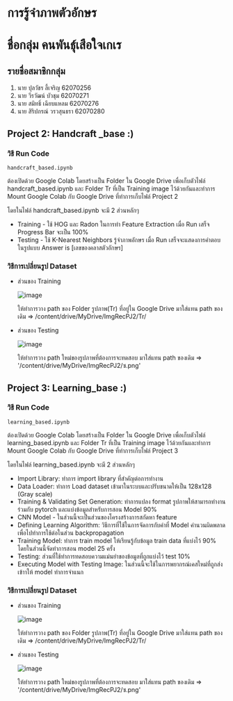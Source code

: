 # การรู้จำภาพตัวอักษร
# ชื่อกลุ่ม คนพันธุ์เสือใจเกเร
## รายชื่อสมาชิกกลุ่ม
1. นาย ปุลวัชร ลี้เจริญ 62070256
2. นาย วีรวัฒน์ บัวชุม 62070271
3. นาย สมิทธิ์ เฉียบแหลม 62070276
4. นาย สิริปกรณ์ วรวสุนธรา 62070280
## Project 2: Handcraft _base :)
### วิธี Run Code
```
handcraft_based.ipynb
```
  ต้องเปิดด้วย Google Colab โดยสร้างเป็น Folder ใน Google Drive เพื่อเก็บตัวไฟล์ handcraft_based.ipynb และ Folder Tr ที่เป็น Training image ไว้ด้วยกันและทำการ Mount Google Colab กับ Google Drive ที่ทำการเก็บไฟล์ Project 2
  
โดยในไฟล์ handcraft_based.ipynb จะมี 2 ส่วนหลักๆ 
   * Training - ใช้ HOG และ Radon ในการทำ Feature Extraction เมื่อ Run เสร็จ Progress Bar จะเป็น 100%
   * Testing - ใช้ K-Nearest Neighbors รู้จำภาพอักษร เมื่อ Run เสร็จจะแสดงการคำตอบในรูปแบบ Answer is [เลขของคลาสตัวอักษร]
### วิธีการเปลี่ยนรูป Dataset
   * ส่วนของ Training
      
      ![image](https://user-images.githubusercontent.com/56358092/119257555-f19b5980-bbef-11eb-889d-63e0b372f6f0.png)
      
      ให้ทำการวาง path ของ Folder รูปภาพ(Tr) ที่อยู่ใน Google Drive มาใส่แทน path ของเดิม => /content/drive/MyDrive/ImgRecPJ2/Tr/
   * ส่วนของ Testing
  
      ![image](https://user-images.githubusercontent.com/56358092/119257064-dc253000-bbed-11eb-9686-45e696cc9545.png) 
      
      ให้ทำการวาง path ใหม่ของรูปภาพที่ต้องการจะทดสอบ มาใส่แทน path ของเดิม => '/content/drive/MyDrive/ImgRecPJ2/ซ.png'



## Project 3: Learning_base :)
### วิธี Run Code
```
learning_based.ipynb
```
  ต้องเปิดด้วย Google Colab โดยสร้างเป็น Folder ใน Google Drive เพื่อเก็บตัวไฟล์ learning_based.ipynb และ Folder Tr ที่เป็น Training image ไว้ด้วยกันและทำการ Mount Google Colab กับ Google Drive ที่ทำการเก็บไฟล์ Project 3
  
โดยในไฟล์ learning_based.ipynb จะมี 2 ส่วนหลักๆ 
   * Import Library: ทำการ import library ที่สำคัญต่อการทำงาน
   * Data Loader: ทำการ Load dataset เข้ามาในระบบและปรับขนาดให้เป็น 128x128 (Gray scale)
   * Training & Validating Set Generation: ทำการแปลง format รูปภาพให้สามารถทำงานร่วมกับ pytorch และแบ่งข้อมูลสำหรับการสอน Model 90%
   * CNN Model - ในส่วนนี้จะเป็นส่วนของโครงสร้างการสกัดหา feature 
   * Defining Learning Algorithm: วิธีการที่ใช้ในการจัดการกับค่าที่ Model คำนวนผิดพลาดเพื่อไปทำการใช้ต่อในส่วน backpropagation
   * Training Model: ทำการ train model ให้เรียนรู้กับข้อมูล train data ที่แบ่งไว้ 90% โดยในส่วนนี้จัดทำการสอน model 25 ครั้ง
   * Testing: ส่วนที่ใช้ทำการทดสอบความแม่นยำของข้อมูลที่ถูกแบ่งไว้ test 10%
   * Executing Model with Testing Image: ในส่วนนี้จะใช้ในการพยากรณ์เคสใหม่ที่ถูกส่งเข้าาให้ model ทำการจำแนก
### วิธีการเปลี่ยนรูป Dataset
   * ส่วนของ Training
      
      ![image](https://user-images.githubusercontent.com/56358092/119255026-b5fa9280-bbe3-11eb-9592-77b8e9c05730.png)
      
      ให้ทำการวาง path ของ Folder รูปภาพ(Tr) ที่อยู่ใน Google Drive มาใส่แทน path ของเดิม => /content/drive/MyDrive/ImgRecPJ2/Tr/
   * ส่วนของ Testing
  
      ![image](https://user-images.githubusercontent.com/56358092/119257064-dc253000-bbed-11eb-9686-45e696cc9545.png) 
      
      ให้ทำการวาง path ใหม่ของรูปภาพที่ต้องการจะทดสอบ มาใส่แทน path ของเดิม => '/content/drive/MyDrive/ImgRecPJ2/ซ.png'

